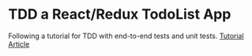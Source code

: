 # TDD a React/Redux TodoList App

Following a tutorial for TDD with end-to-end tests and unit tests. 
[Tutorial Article](https://hackernoon.com/a-guide-to-tdd-a-react-redux-todolist-app-part-1-b8a200bb7091)